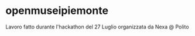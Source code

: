 openmuseipiemonte
=================

Lavoro fatto durante l'hackathon del 27 Luglio organizzata da Nexa @ Polito
